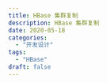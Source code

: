 ```yaml
---
title: HBase 集群复制
description: HBase 集群复制
date: 2020-05-18
categories:
  - "开发设计"
tags:
  - "HBase"
draft: false
---
```


